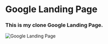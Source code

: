 # Google Landing Page

### This is my clone Google Landing Page.

![Google Landing Page](https://i.hizliresim.com/ndsa0v0.gif)
